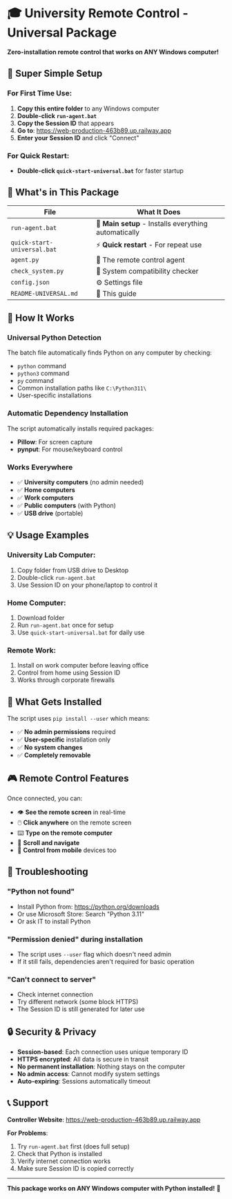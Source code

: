 # 🎓 University Remote Control - Universal Package

**Zero-installation remote control that works on ANY Windows computer!**

## 🚀 Super Simple Setup

### For First Time Use:
1. **Copy this entire folder** to any Windows computer
2. **Double-click `run-agent.bat`** 
3. **Copy the Session ID** that appears
4. **Go to**: https://web-production-463b89.up.railway.app
5. **Enter your Session ID** and click "Connect"

### For Quick Restart:
- **Double-click `quick-start-universal.bat`** for faster startup

## 📁 What's in This Package

| File | What It Does |
|------|--------------|
| `run-agent.bat` | 🎯 **Main setup** - Installs everything automatically |
| `quick-start-universal.bat` | ⚡ **Quick restart** - For repeat use |
| `agent.py` | 🤖 The remote control agent |
| `check_system.py` | 🔧 System compatibility checker |
| `config.json` | ⚙️ Settings file |
| `README-UNIVERSAL.md` | 📖 This guide |

## 🎯 How It Works

### Universal Python Detection
The batch file automatically finds Python on any computer by checking:
- `python` command
- `python3` command  
- `py` command
- Common installation paths like `C:\Python311\`
- User-specific installations

### Automatic Dependency Installation
The script automatically installs required packages:
- **Pillow**: For screen capture
- **pynput**: For mouse/keyboard control

### Works Everywhere
- ✅ **University computers** (no admin needed)
- ✅ **Home computers** 
- ✅ **Work computers**
- ✅ **Public computers** (with Python)
- ✅ **USB drive** (portable)

## 💡 Usage Examples

### University Lab Computer:
1. Copy folder from USB drive to Desktop
2. Double-click `run-agent.bat`
3. Use Session ID on your phone/laptop to control it

### Home Computer:
1. Download folder 
2. Run `run-agent.bat` once for setup
3. Use `quick-start-universal.bat` for daily use

### Remote Work:
1. Install on work computer before leaving office
2. Control from home using Session ID
3. Works through corporate firewalls

## 🔧 What Gets Installed

The script uses `pip install --user` which means:
- ✅ **No admin permissions** required
- ✅ **User-specific** installation only
- ✅ **No system changes**
- ✅ **Completely removable**

## 🎮 Remote Control Features

Once connected, you can:
- 👁️ **See the remote screen** in real-time
- 🖱️ **Click anywhere** on the remote screen
- ⌨️ **Type on the remote computer**
- 🔄 **Scroll and navigate**
- 📱 **Control from mobile** devices too

## 🚨 Troubleshooting

### "Python not found"
- Install Python from: https://python.org/downloads
- Or use Microsoft Store: Search "Python 3.11"
- Or ask IT to install Python

### "Permission denied" during installation
- The script uses `--user` flag which doesn't need admin
- If it still fails, dependencies aren't required for basic operation

### "Can't connect to server"
- Check internet connection
- Try different network (some block HTTPS)
- The Session ID is still generated for later use

## 🔒 Security & Privacy

- **Session-based**: Each connection uses unique temporary ID
- **HTTPS encrypted**: All data is secure in transit  
- **No permanent installation**: Nothing stays on the computer
- **No admin access**: Cannot modify system settings
- **Auto-expiring**: Sessions automatically timeout

## 📞 Support

**Controller Website**: https://web-production-463b89.up.railway.app

**For Problems**:
1. Try `run-agent.bat` first (does full setup)
2. Check that Python is installed
3. Verify internet connection works
4. Make sure Session ID is copied correctly

---

**This package works on ANY Windows computer with Python installed!** 🎉
